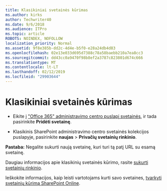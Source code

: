 ```yaml
---
title: Klasikiniai svetainės kūrimas
ms.author: kirks
author: Techwriter40
ms.date: 9/6/2018
ms.audience: ITPro
ms.topic: article
ROBOTS: NOINDEX, NOFOLLOW
localization_priority: Normal
ms.assetid: 9f8e385b-dd2c-4d4e-b5f0-e28a24db4d83
ms.openlocfilehash: 02e13e033d695d7388c78a58baebb210a7ea8cc3
ms.sourcegitcommit: dd43cc0a9470f98b8ef2a3787c823801d674c666
ms.translationtype: MT
ms.contentlocale: lt-LT
ms.lasthandoff: 02/12/2019
ms.locfileid: "29903644"
---
```

# <a name="create-a-classic-site"></a>Klasikiniai svetainės kūrimas

- Eikite į ["Office 365" administravimo centro puslapį svetainės](https://portal.office.com/adminportal/home#/SitesList), ir tada pasirinkite **Pridėti svetainę**. 
    
- Klasikinis SharePoint administravimo centro svetainės kolekcijos puslapyje, pasirinkite **naujas** \> **Privačių svetainių rinkinio**. 
    
 **Pastaba:** Negalite sukurti naują svetainę, kuri turi tą patį URL su esamą svetainę. 
  
Daugiau informacijos apie klasikinių svetainės kūrimo, rasite [sukurti svetainių rinkinio](https://go.microsoft.com/fwlink/?linkid=866295).
  
Ieškokite informacijos, kaip leisti vartotojams kurti savo svetaines, [tvarkyti svetainių kūrimą SharePoint Online](https://go.microsoft.com/fwlink/?linkid=866296).
  

